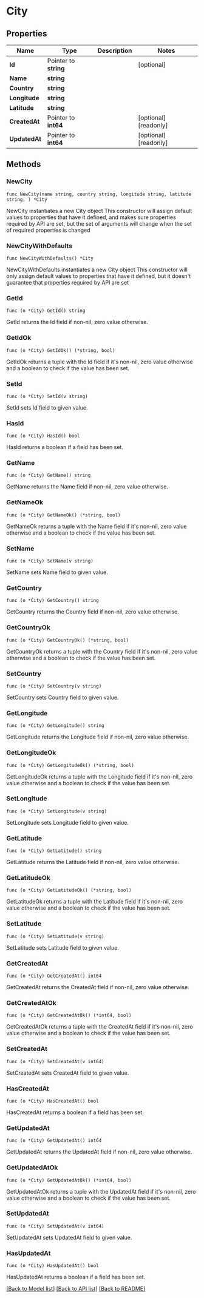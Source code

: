 # City

## Properties

Name | Type | Description | Notes
------------ | ------------- | ------------- | -------------
**Id** | Pointer to **string** |  | [optional] 
**Name** | **string** |  | 
**Country** | **string** |  | 
**Longitude** | **string** |  | 
**Latitude** | **string** |  | 
**CreatedAt** | Pointer to **int64** |  | [optional] [readonly] 
**UpdatedAt** | Pointer to **int64** |  | [optional] [readonly] 

## Methods

### NewCity

`func NewCity(name string, country string, longitude string, latitude string, ) *City`

NewCity instantiates a new City object
This constructor will assign default values to properties that have it defined,
and makes sure properties required by API are set, but the set of arguments
will change when the set of required properties is changed

### NewCityWithDefaults

`func NewCityWithDefaults() *City`

NewCityWithDefaults instantiates a new City object
This constructor will only assign default values to properties that have it defined,
but it doesn't guarantee that properties required by API are set

### GetId

`func (o *City) GetId() string`

GetId returns the Id field if non-nil, zero value otherwise.

### GetIdOk

`func (o *City) GetIdOk() (*string, bool)`

GetIdOk returns a tuple with the Id field if it's non-nil, zero value otherwise
and a boolean to check if the value has been set.

### SetId

`func (o *City) SetId(v string)`

SetId sets Id field to given value.

### HasId

`func (o *City) HasId() bool`

HasId returns a boolean if a field has been set.

### GetName

`func (o *City) GetName() string`

GetName returns the Name field if non-nil, zero value otherwise.

### GetNameOk

`func (o *City) GetNameOk() (*string, bool)`

GetNameOk returns a tuple with the Name field if it's non-nil, zero value otherwise
and a boolean to check if the value has been set.

### SetName

`func (o *City) SetName(v string)`

SetName sets Name field to given value.


### GetCountry

`func (o *City) GetCountry() string`

GetCountry returns the Country field if non-nil, zero value otherwise.

### GetCountryOk

`func (o *City) GetCountryOk() (*string, bool)`

GetCountryOk returns a tuple with the Country field if it's non-nil, zero value otherwise
and a boolean to check if the value has been set.

### SetCountry

`func (o *City) SetCountry(v string)`

SetCountry sets Country field to given value.


### GetLongitude

`func (o *City) GetLongitude() string`

GetLongitude returns the Longitude field if non-nil, zero value otherwise.

### GetLongitudeOk

`func (o *City) GetLongitudeOk() (*string, bool)`

GetLongitudeOk returns a tuple with the Longitude field if it's non-nil, zero value otherwise
and a boolean to check if the value has been set.

### SetLongitude

`func (o *City) SetLongitude(v string)`

SetLongitude sets Longitude field to given value.


### GetLatitude

`func (o *City) GetLatitude() string`

GetLatitude returns the Latitude field if non-nil, zero value otherwise.

### GetLatitudeOk

`func (o *City) GetLatitudeOk() (*string, bool)`

GetLatitudeOk returns a tuple with the Latitude field if it's non-nil, zero value otherwise
and a boolean to check if the value has been set.

### SetLatitude

`func (o *City) SetLatitude(v string)`

SetLatitude sets Latitude field to given value.


### GetCreatedAt

`func (o *City) GetCreatedAt() int64`

GetCreatedAt returns the CreatedAt field if non-nil, zero value otherwise.

### GetCreatedAtOk

`func (o *City) GetCreatedAtOk() (*int64, bool)`

GetCreatedAtOk returns a tuple with the CreatedAt field if it's non-nil, zero value otherwise
and a boolean to check if the value has been set.

### SetCreatedAt

`func (o *City) SetCreatedAt(v int64)`

SetCreatedAt sets CreatedAt field to given value.

### HasCreatedAt

`func (o *City) HasCreatedAt() bool`

HasCreatedAt returns a boolean if a field has been set.

### GetUpdatedAt

`func (o *City) GetUpdatedAt() int64`

GetUpdatedAt returns the UpdatedAt field if non-nil, zero value otherwise.

### GetUpdatedAtOk

`func (o *City) GetUpdatedAtOk() (*int64, bool)`

GetUpdatedAtOk returns a tuple with the UpdatedAt field if it's non-nil, zero value otherwise
and a boolean to check if the value has been set.

### SetUpdatedAt

`func (o *City) SetUpdatedAt(v int64)`

SetUpdatedAt sets UpdatedAt field to given value.

### HasUpdatedAt

`func (o *City) HasUpdatedAt() bool`

HasUpdatedAt returns a boolean if a field has been set.


[[Back to Model list]](../README.md#documentation-for-models) [[Back to API list]](../README.md#documentation-for-api-endpoints) [[Back to README]](../README.md)


